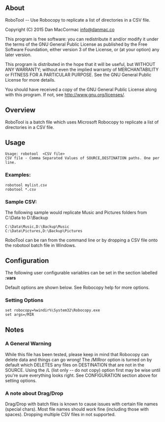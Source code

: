 ## About
RoboTool -- Use Robocopy to replicate a list of directories in a CSV file.

Copyright (C) 2015 Dan MacCormac <info@danmac.co>

This program is free software: you can redistribute it and/or modify
it under the terms of the GNU General Public License as published by
the Free Software Foundation, either version 3 of the License, or
(at your option) any later version.

This program is distributed in the hope that it will be useful,
but WITHOUT ANY WARRANTY; without even the implied warranty of
MERCHANTABILITY or FITNESS FOR A PARTICULAR PURPOSE.  See the
GNU General Public License for more details.

You should have received a copy of the GNU General Public License
along with this program.  If not, see <http://www.gnu.org/licenses/>.


## Overview
RoboTool is a batch file which uses Microsoft Robocopy to replicate a list of directories in a CSV file.

## Usage

	Usage: robotool  <CSV file>
	CSV file - Comma Separated Values of SOURCE,DESTINATION paths. One per line.

### Examples:

	robotool mylist.csv 
	robotool *.csv
	
### Sample CSV:

The following sample would replicate Music and Pictures folders from C:\Data to D:\Backup

	C:\Data\Music,D:\Backup\Music
	C:\Data\Pictures,D:\Backup\Pictures

RoboTool can be ran from the command line or by dropping a CSV file onto the robotool batch file in Windows.

## Configuration

The following user configurable variables can be set in the section labelled **:vars**

Default options are shown below. See Robocopy help for more options.

### Setting Options

	set robocopy=%windir%\System32\Robocopy.exe
	set args=/MIR


## Notes

### A General Warning
While this file has been tested, please keep in mind that Robocopy can delete data and things can go wrong!
The /MIRror option is turned on by default which DELETES any files on DESTINATION that are not in the SOURCE.
Using the /L (list only -- do not copy) option first may be wise until you're sure everything looks right.
See CONFIGURATION section above for setting options.

### A note about Drag/Drop
Drag/Drop with batch files is known to cause issues with certain file names (special chars).
Most file names should work fine (including those with spaces).
Dropping multiple CSV files in not supported. 



